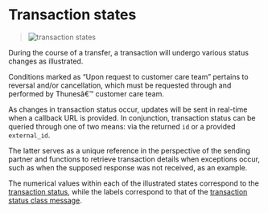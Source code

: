 <h1 id="transaction-states">Transaction states</h1>

<blockquote>
<p><img src="images/transaction_states.png" alt="transaction states" /></p>
</blockquote>

<p>During the course of a transfer, a transaction will undergo various status changes as illustrated.</p>

<p>Conditions marked as &ldquo;Upon request to customer care team&rdquo; pertains to reversal and/or cancellation, which must be requested through and performed by Thunesâ€™ customer care team.</p>

<p>As changes in transaction status occur, updates will be sent in real-time when a callback URL is provided. In conjunction, transaction status can be queried through one of two means: via the returned <code>id</code> or a provided <code>external_id</code>.</p>

<p>The latter serves as a unique reference in the perspective of the sending partner and functions to retrieve transaction details when exceptions occur, such as when the supposed response was not received, as an example.</p>

<p>The numerical values within each of the illustrated states correspond to the <a href="#transaction-status">transaction status</a>, while the labels correspond to that of the <a href="#transaction-status-class">transaction status class message</a>.</p>
